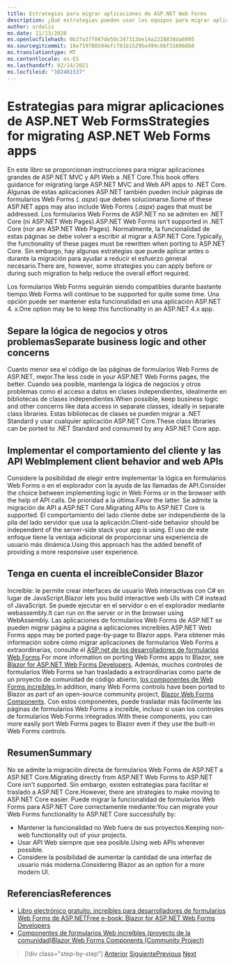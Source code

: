 ```yaml
---
title: Estrategias para migrar aplicaciones de ASP.NET Web Forms
description: ¿Qué estrategias pueden usar los equipos para migrar aplicaciones de formularios Web Forms de ASP.NET a .NET Core?
author: ardalis
ms.date: 11/13/2020
ms.openlocfilehash: 0b37a37f047de50c347313be14a2228838da6995
ms.sourcegitcommit: 10e719780594efc781b15295e499c66f316068b8
ms.translationtype: MT
ms.contentlocale: es-ES
ms.lasthandoff: 02/14/2021
ms.locfileid: "102401537"
---
```

# <a name="strategies-for-migrating-aspnet-web-forms-apps"></a><span data-ttu-id="49180-103">Estrategias para migrar aplicaciones de ASP.NET Web Forms</span><span class="sxs-lookup"><span data-stu-id="49180-103">Strategies for migrating ASP.NET Web Forms apps</span></span>

<span data-ttu-id="49180-104">En este libro se proporcionan instrucciones para migrar aplicaciones grandes de ASP.NET MVC y API Web a .NET Core.</span><span class="sxs-lookup"><span data-stu-id="49180-104">This book offers guidance for migrating large ASP.NET MVC and Web API apps to .NET Core.</span></span> <span data-ttu-id="49180-105">Algunas de estas aplicaciones ASP.NET también pueden incluir páginas de formularios Web Forms (*. aspx*) que deben solucionarse.</span><span class="sxs-lookup"><span data-stu-id="49180-105">Some of these ASP.NET apps may also include Web Forms (*.aspx*) pages that must be addressed.</span></span> <span data-ttu-id="49180-106">Los formularios Web Forms de ASP.NET no se admiten en .NET Core (ni ASP.NET Web Pages).</span><span class="sxs-lookup"><span data-stu-id="49180-106">ASP.NET Web Forms isn't supported in .NET Core (nor are ASP.NET Web Pages).</span></span> <span data-ttu-id="49180-107">Normalmente, la funcionalidad de estas páginas se debe volver a escribir al migrar a ASP.NET Core.</span><span class="sxs-lookup"><span data-stu-id="49180-107">Typically, the functionality of these pages must be rewritten when porting to ASP.NET Core.</span></span> <span data-ttu-id="49180-108">Sin embargo, hay algunas estrategias que puede aplicar antes o durante la migración para ayudar a reducir el esfuerzo general necesario.</span><span class="sxs-lookup"><span data-stu-id="49180-108">There are, however, some strategies you can apply before or during such migration to help reduce the overall effort required.</span></span>

<span data-ttu-id="49180-109">Los formularios Web Forms seguirán siendo compatibles durante bastante tiempo.</span><span class="sxs-lookup"><span data-stu-id="49180-109">Web Forms will continue to be supported for quite some time.</span></span> <span data-ttu-id="49180-110">Una opción puede ser mantener esta funcionalidad en una aplicación ASP.NET 4. x.</span><span class="sxs-lookup"><span data-stu-id="49180-110">One option may be to keep this functionality in an ASP.NET 4.x app.</span></span>

## <a name="separate-business-logic-and-other-concerns"></a><span data-ttu-id="49180-111">Separe la lógica de negocios y otros problemas</span><span class="sxs-lookup"><span data-stu-id="49180-111">Separate business logic and other concerns</span></span>

<span data-ttu-id="49180-112">Cuanto menor sea el código de las páginas de formularios Web Forms de ASP.NET, mejor.</span><span class="sxs-lookup"><span data-stu-id="49180-112">The less code in your ASP.NET Web Forms pages, the better.</span></span> <span data-ttu-id="49180-113">Cuando sea posible, mantenga la lógica de negocios y otros problemas como el acceso a datos en clases independientes, idealmente en bibliotecas de clases independientes.</span><span class="sxs-lookup"><span data-stu-id="49180-113">When possible, keep business logic and other concerns like data access in separate classes, ideally in separate class libraries.</span></span> <span data-ttu-id="49180-114">Estas bibliotecas de clases se pueden migrar a .NET Standard y usar cualquier aplicación ASP.NET Core.</span><span class="sxs-lookup"><span data-stu-id="49180-114">These class libraries can be ported to .NET Standard and consumed by any ASP.NET Core app.</span></span>

## <a name="implement-client-behavior-and-web-apis"></a><span data-ttu-id="49180-115">Implementar el comportamiento del cliente y las API Web</span><span class="sxs-lookup"><span data-stu-id="49180-115">Implement client behavior and web APIs</span></span>

<span data-ttu-id="49180-116">Considere la posibilidad de elegir entre implementar la lógica en formularios Web Forms o en el explorador con la ayuda de las llamadas de API.</span><span class="sxs-lookup"><span data-stu-id="49180-116">Consider the choice between implementing logic in Web Forms or in the browser with the help of API calls.</span></span> <span data-ttu-id="49180-117">Dé prioridad a la última.</span><span class="sxs-lookup"><span data-stu-id="49180-117">Favor the latter.</span></span> <span data-ttu-id="49180-118">Se admite la migración de API a ASP.NET Core.</span><span class="sxs-lookup"><span data-stu-id="49180-118">Migrating APIs to ASP.NET Core is supported.</span></span> <span data-ttu-id="49180-119">El comportamiento del lado cliente debe ser independiente de la pila del lado servidor que usa la aplicación.</span><span class="sxs-lookup"><span data-stu-id="49180-119">Client-side behavior should be independent of the server-side stack your app is using.</span></span> <span data-ttu-id="49180-120">El uso de este enfoque tiene la ventaja adicional de proporcionar una experiencia de usuario más dinámica.</span><span class="sxs-lookup"><span data-stu-id="49180-120">Using this approach has the added benefit of providing a more responsive user experience.</span></span>

## <a name="consider-blazor"></a><span data-ttu-id="49180-121">Tenga en cuenta el increíble</span><span class="sxs-lookup"><span data-stu-id="49180-121">Consider Blazor</span></span>

<span data-ttu-id="49180-122">Increíble: le permite crear interfaces de usuario Web interactivas con C# en lugar de JavaScript.</span><span class="sxs-lookup"><span data-stu-id="49180-122">Blazor lets you build interactive web UIs with C# instead of JavaScript.</span></span> <span data-ttu-id="49180-123">Se puede ejecutar en el servidor o en el explorador mediante webassembly.</span><span class="sxs-lookup"><span data-stu-id="49180-123">It can run on the server or in the browser using WebAssembly.</span></span> <span data-ttu-id="49180-124">Las aplicaciones de formularios Web Forms de ASP.NET se pueden migrar página a página a aplicaciones increíbles.</span><span class="sxs-lookup"><span data-stu-id="49180-124">ASP.NET Web Forms apps may be ported page-by-page to Blazor apps.</span></span> <span data-ttu-id="49180-125">Para obtener más información sobre cómo migrar aplicaciones de formularios Web Forms a extraordinarias, consulte el [ASP.net de los desarrolladores de formularios Web Forms](https://devblogs.microsoft.com/aspnet/blazor-aspnet-webforms-ebook/).</span><span class="sxs-lookup"><span data-stu-id="49180-125">For more information on porting Web Forms apps to Blazor, see [Blazor for ASP.NET Web Forms Developers](https://devblogs.microsoft.com/aspnet/blazor-aspnet-webforms-ebook/).</span></span> <span data-ttu-id="49180-126">Además, muchos controles de formularios Web Forms se han trasladado a extraordinarias como parte de un proyecto de comunidad de código abierto, [los componentes de Web Forms increíbles](https://fritzandfriends.github.io/BlazorWebFormsComponents/).</span><span class="sxs-lookup"><span data-stu-id="49180-126">In addition, many Web Forms controls have been ported to Blazor as part of an open-source community project, [Blazor Web Forms Components](https://fritzandfriends.github.io/BlazorWebFormsComponents/).</span></span> <span data-ttu-id="49180-127">Con estos componentes, puede trasladar más fácilmente las páginas de formularios Web Forms a increíble, incluso si usan los controles de formularios Web Forms integrados.</span><span class="sxs-lookup"><span data-stu-id="49180-127">With these components, you can more easily port Web Forms pages to Blazor even if they use the built-in Web Forms controls.</span></span>

## <a name="summary"></a><span data-ttu-id="49180-128">Resumen</span><span class="sxs-lookup"><span data-stu-id="49180-128">Summary</span></span>

<span data-ttu-id="49180-129">No se admite la migración directa de formularios Web Forms de ASP.NET a ASP.NET Core.</span><span class="sxs-lookup"><span data-stu-id="49180-129">Migrating directly from ASP.NET Web Forms to ASP.NET Core isn't supported.</span></span> <span data-ttu-id="49180-130">Sin embargo, existen estrategias para facilitar el traslado a ASP.NET Core.</span><span class="sxs-lookup"><span data-stu-id="49180-130">However, there are strategies to make moving to ASP.NET Core easier.</span></span> <span data-ttu-id="49180-131">Puede migrar la funcionalidad de formularios Web Forms para ASP.NET Core correctamente mediante:</span><span class="sxs-lookup"><span data-stu-id="49180-131">You can migrate your Web Forms functionality to ASP.NET Core successfully by:</span></span>

* <span data-ttu-id="49180-132">Mantener la funcionalidad no Web fuera de sus proyectos.</span><span class="sxs-lookup"><span data-stu-id="49180-132">Keeping non-web functionality out of your projects.</span></span>
* <span data-ttu-id="49180-133">Usar API Web siempre que sea posible.</span><span class="sxs-lookup"><span data-stu-id="49180-133">Using web APIs wherever possible.</span></span>
* <span data-ttu-id="49180-134">Considere la posibilidad de aumentar la cantidad de una interfaz de usuario más moderna.</span><span class="sxs-lookup"><span data-stu-id="49180-134">Considering Blazor as an option for a more modern UI.</span></span>

## <a name="references"></a><span data-ttu-id="49180-135">Referencias</span><span class="sxs-lookup"><span data-stu-id="49180-135">References</span></span>

- [<span data-ttu-id="49180-136">Libro electrónico gratuito: increíbles para desarrolladores de formularios Web Forms de ASP.NET</span><span class="sxs-lookup"><span data-stu-id="49180-136">Free e-book: Blazor for ASP.NET Web Forms Developers</span></span>](https://devblogs.microsoft.com/aspnet/blazor-aspnet-webforms-ebook/)
- [<span data-ttu-id="49180-137">Componentes de formularios Web increíbles (proyecto de la comunidad)</span><span class="sxs-lookup"><span data-stu-id="49180-137">Blazor Web Forms Components (Community Project)</span></span>](https://fritzandfriends.github.io/BlazorWebFormsComponents/)

>[!div class="step-by-step"]
><span data-ttu-id="49180-138">[Anterior](incremental-migration-strategies.md)
>[Siguiente](deployment-strategies.md)</span><span class="sxs-lookup"><span data-stu-id="49180-138">[Previous](incremental-migration-strategies.md)
[Next](deployment-strategies.md)</span></span>
